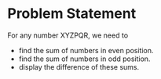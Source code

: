 # Problem Statement
For any number XYZPQR, we need to
* find the sum of numbers in even position.
* find the sum of numbers in odd position.
* display the difference of these sums.
